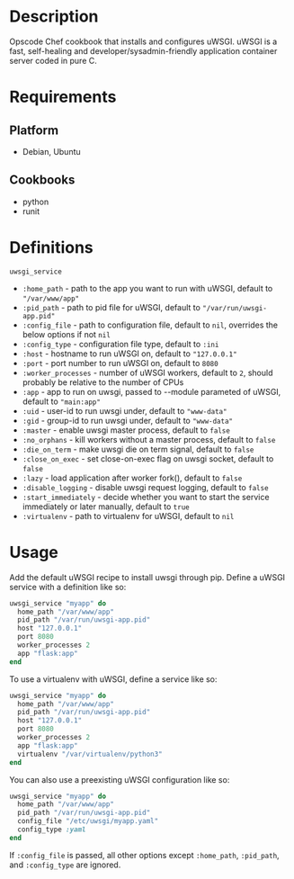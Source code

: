 Description
===========

Opscode Chef cookbook that installs and configures uWSGI.
uWSGI is a fast, self-healing and developer/sysadmin-friendly application container server coded in pure C.

Requirements
============

Platform
--------
* Debian, Ubuntu

Cookbooks
---------
* python
* runit

Definitions
==========

`uwsgi_service`

-  `:home_path`         - path to the app you want to run with uWSGI, default to `"/var/www/app"`
-  `:pid_path`          - path to pid file for uWSGI, default to `"/var/run/uwsgi-app.pid"`
-  `:config_file`       - path to configuration file, default to `nil`, overrides the below options if not `nil`
-  `:config_type`       - configuration file type, default to `:ini`
-  `:host`              - hostname to run uWSGI on, default to `"127.0.0.1"`
-  `:port`              - port number to run uWSGI on, default to `8080`
-  `:worker_processes`  - number of uWSGI workers, default to `2`, should probably be relative to the number of CPUs
-  `:app`               - app to run on uwsgi, passed to --module parameted of uWSGI, default to `"main:app"`
-  `:uid`               - user-id to run uwsgi under, default to `"www-data"`
-  `:gid`               - group-id to run uwsgi under, default to `"www-data"`
-  `:master`            - enable uwsgi master process, default to `false`
-  `:no_orphans`        - kill workers without a master process, default to `false`
-  `:die_on_term`       - make uwsgi die on term signal, default to `false`
-  `:close_on_exec`     - set close-on-exec flag on uwsgi socket, default to `false`
-  `:lazy`              - load application after worker fork(), default to `false`
-  `:disable_logging`   - disable uwsgi request logging, default to `false`
-  `:start_immediately` - decide whether you want to start the service immediately or later manually, default to `true`
-  `:virtualenv`        - path to virtualenv for uWSGI, default to `nil`

Usage
=====

Add the default uWSGI recipe to install uwsgi through pip.
Define a uWSGI service with a definition like so:

```ruby
uwsgi_service "myapp" do
  home_path "/var/www/app"
  pid_path "/var/run/uwsgi-app.pid"
  host "127.0.0.1"
  port 8080
  worker_processes 2
  app "flask:app"
end
```

To use a virtualenv with uWSGI, define a service like so:

```ruby
uwsgi_service "myapp" do
  home_path "/var/www/app"
  pid_path "/var/run/uwsgi-app.pid"
  host "127.0.0.1"
  port 8080
  worker_processes 2
  app "flask:app"
  virtualenv "/var/virtualenv/python3"
end
```

You can also use a preexisting uWSGI configuration like so:

```ruby
uwsgi_service "myapp" do
  home_path "/var/www/app"
  pid_path "/var/run/uwsgi-app.pid"
  config_file "/etc/uwsgi/myapp.yaml"
  config_type :yaml
end
```

If `:config_file` is passed, all other options except `:home_path`, `:pid_path`, and `:config_type` are ignored.

